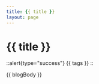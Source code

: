 ```yaml
---
title: {{ title }}
layout: page
---
```

# {{ title }}
::alert{type="success"}
{{ tags }}
::

{{ blogBody }}
